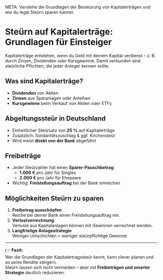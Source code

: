 META: Verstehe die Grundlagen der Besteürung von Kapitalerträgen und wie du legal Steürn sparen kannst.

# Steürn auf Kapitalerträge: Grundlagen für Einsteiger

Kapitalerträge entstehen, wenn du Geld mit deinem Kapital verdienst – z. B. durch Zinsen, Dividenden oder Kursgewinne. Damit verbunden sind steürliche Pflichten, die jeder Anleger kennen sollte.

## Was sind Kapitalerträge?
- **Dividenden** von Aktien  
- **Zinsen** aus Sparanlagen oder Anleihen  
- **Kursgewinne** beim Verkauf von Aktien oder ETFs  

## Abgeltungssteür in Deutschland
- Einheitlicher Steürsatz von **25 %** auf Kapitalerträge  
- Zusätzlich: Solidaritätszuschlag & ggf. Kirchensteür  
- Wird meist **direkt von der Bank** abgeführt  

## Freibeträge
- Jeder Steürzahler hat einen **Sparer-Pauschbetrag**:  
  - **1.000 €** pro Jahr für Singles  
  - **2.000 €** pro Jahr für Ehepaare  
- Wichtig: **Freistellungsauftrag** bei der Bank einreichen  

## Möglichkeiten Steürn zu sparen
1. **Freibetrag ausschöpfen**  
   Reiche bei deiner Bank einen Freistellungsauftrag ein.  
2. **Verlustverrechnung**  
   Verluste aus Kapitalanlagen können mit Gewinnen verrechnet werden.  
3. **Langfristige Anlagestrategie**  
   Weniger Umschichten = weniger steürpflichtige Gewinne.  

---

👉 **Fazit:**  
Wer die Grundlagen der Kapitalertragssteür kennt, kann clever planen und so seine Rendite steigern.  
Steürn lassen sich nicht vermeiden – aber mit **Freibeträgen und smarter Strategie** deutlich reduzieren.
